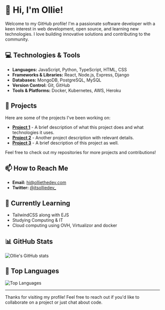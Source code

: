 # 👋 Hi, I'm Ollie!

Welcome to my GitHub profile! I'm a passionate software developer with a keen interest in web development, open source, and learning new technologies. I love building innovative solutions and contributing to the community.

## 💻 Technologies & Tools

- **Languages:** JavaScript, Python, TypeScript, HTML, CSS
- **Frameworks & Libraries:** React, Node.js, Express, Django
- **Databases:** MongoDB, PostgreSQL, MySQL
- **Version Control:** Git, GitHub
- **Tools & Platforms:** Docker, Kubernetes, AWS, Heroku

## 🚀 Projects

Here are some of the projects I've been working on:

- [**Project 1**](https://github.com/itsolliedev/project1) - A brief description of what this project does and what technologies it uses.
- [**Project 2**](https://github.com/itsolliedev/project2) - Another project description with relevant details.
- [**Project 3**](https://github.com/itsolliedev/project3) - A brief description of this project as well.

Feel free to check out my repositories for more projects and contributions!

## 📫 How to Reach Me

- **Email:** [hi@olliethedev.com](mailto:hi@olliethedev.com)
- **Twitter:** [@itsolliedev_](https://twitter.com/itsolliedev_)

## 🌱 Currently Learning

- TailwindCSS along with EJS
- Studying Computing & IT
- Cloud computing using OVH, Virtualizor and docker

## 📊 GitHub Stats

![Ollie's GitHub stats](https://github-readme-stats.vercel.app/api?username=itsolliedev&show_icons=true&theme=radical)

## 🌟 Top Languages

![Top Languages](https://github-readme-stats.vercel.app/api/top-langs/?username=itsolliedev&layout=compact&theme=radical)

---

Thanks for visiting my profile! Feel free to reach out if you'd like to collaborate on a project or just chat about code.
